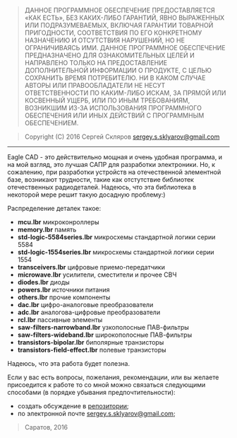 > ДАННОЕ ПРОГРАММНОЕ ОБЕСПЕЧЕНИЕ ПРЕДОСТАВЛЯЕТСЯ «КАК ЕСТЬ», БЕЗ КАКИХ-ЛИБО
> ГАРАНТИЙ, ЯВНО ВЫРАЖЕННЫХ ИЛИ ПОДРАЗУМЕВАЕМЫХ, ВКЛЮЧАЯ ГАРАНТИИ ТОВАРНОЙ
> ПРИГОДНОСТИ, СООТВЕТСТВИЯ ПО ЕГО КОНКРЕТНОМУ НАЗНАЧЕНИЮ И ОТСУТСТВИЯ
> НАРУШЕНИЙ, НО НЕ ОГРАНИЧИВАЯСЬ ИМИ. ДАННОЕ ПРОГРАММНОЕ ОБЕСПЕЧЕНИЕ
> ПРЕДНАЗНАЧЕНО ДЛЯ ОЗНАКОМИТЕЛЬНЫХ ЦЕЛЕЙ И НАПРАВЛЕНО ТОЛЬКО НА
> ПРЕДОСТАВЛЕНИЕ ДОПОЛНИТЕЛЬНОЙ ИНФОРМАЦИИ О ПРОДУКТЕ, С ЦЕЛЬЮ СОХРАНИТЬ ВРЕМЯ
> ПОТРЕБИТЕЛЮ. НИ В КАКОМ СЛУЧАЕ АВТОРЫ ИЛИ ПРАВООБЛАДАТЕЛИ НЕ НЕСУТ
> ОТВЕТСТВЕННОСТИ ПО КАКИМ-ЛИБО ИСКАМ, ЗА ПРЯМОЙ ИЛИ КОСВЕННЫЙ УЩЕРБ, ИЛИ
> ПО ИНЫМ ТРЕБОВАНИЯМ, ВОЗНИКШИМ ИЗ-ЗА ИСПОЛЬЗОВАНИЯ ПРОГРАММНОГО ОБЕСПЕЧЕНИЯ
> ИЛИ ИНЫХ ДЕЙСТВИЙ С ПРОГРАММНЫМ ОБЕСПЕЧЕНИЕМ.

> Copyright (C) 2016 Сергей Скляров <sergey.s.sklyarov@gmail.com>

---

Eagle CAD - это действительно мощная и очень удобная программа, 
и на мой взгляд, это лучшая САПР для разработки электроники.
Но, к сожалению, при разработки устройств на отечественной элементной базе,
возникают трудности, такие как отстутствие библиотек отечественных радиодеталей.
Надеюсь, что эта библиотека в некоторой мере решит такую досадную проблему:)


Распределение деталек такое:
* __mcu.lbr__                      микроконроллеры
* __memory.lbr__                   память
* __std-logic-5584series.lbr__     микросхемы стандартной логики серии 5584
* __std-logic-1554series.lbr__     микросхемы стандартной логики серии 1554
* __transceivers.lbr__             цифровые приемо-передатчики
* __microwave.lbr__                усилители, сместители и прочее СВЧ
* __diodes.lbr__                   диоды
* __powers.lbr__                   источники питания
* __others.lbr__                   прочие компоненты
* __dac.lbr__                      цифро-аналоговые преобразователи
* __adc.lbr__                      аналогова-цифровые преобразователи
* __rcl.lbr__                      пассивные элементы
* __saw-filters-narrowband.lbr__   узкополосные ПАВ-фильтры
* __saw-filters-wideband.lbr__     широкополосные ПАВ-фильтры
* __transistors-bipolar.lbr__      биполярные транзисторы
* __transistors-field-effect.lbr__ полевые транзисторы

Надеюсь, что эта работа будет полезна.

Если у вас есть вопросы, пожелания, рекомендации, или вы желаете присоедится к работе то
со мной можно связаться следующими способами (в порядке убывания предпочтительности):
- создать обсуждение в [репозитории](https://github.com/kirra-cat/rus-electronics-library/issues);
- по электронной почте [sergey.s.sklyarov@gmail.com](mailto:sergey.s.sklyarov@gmail.com);


> Саратов, 2016
